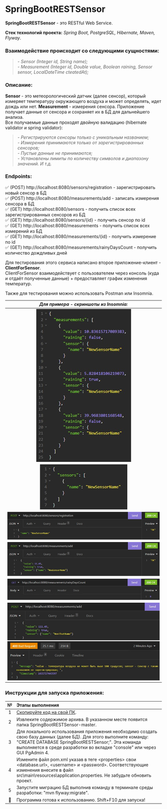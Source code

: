 # SpringBootRESTSensor

**SpringBootRESTSensor** - это RESTful Web Service.

**Cтек технологий проекта:** _Spring Boot, PostgreSQL, Hibernate, Maven, Flyway_.

### Взаимодействие происходит со следующими сущностями:
>*- Sensor (Integer id, String name);*  
*- Measurement (Integer id, Double value, Boolean raining, Sensor sensor, LocalDateTime cteatedAt);*   

### Описание:
**Sensor** - это метеорологический датчик (далее сенсор), который измеряет температуру окружающего воздуха и может определять, идет дождь или нет.
**Measurement** - измерения сенсора.   Приложение получает данные от сенсора и сохраняет их в БД для дальнейшего анализа.   
Все получаемые данные проходят двойную валидацию (hibernate validator и spring validator):   
>*- Регистрируются сенсоры только с уникальным названием;*  
*- Измерения принимаются только от зарегистрированных сенсоров;*   
*- Пустые данные не принимаются;*   
*- Установлены лимиты по количеству символов и диапазону значений. И т.д.*   

### Endpoints:
:white_check_mark: (POST) http://localhost:8080/sensors/registration - зарегистрировать новый сенсор в БД   
:white_check_mark: (POST) http://localhost:8080/measurements/add - записать измерения сенсора в БД    
:white_check_mark: (GET) http://localhost:8080/sensors - получить список всех зарегистрированных сенсоров из БД   
:white_check_mark: (GET) http://localhost:8080/sensors/{id} - получить сенсор по id   
:white_check_mark: (GET) http://localhost:8080/measurements - получить список всех измерений из БД   
:white_check_mark: (GET) http://localhost:8080/measurements/{id} - получить измерение по id   
:white_check_mark: (GET) http://localhost:8080/measurements/rainyDaysCount - получить количество дождливых дней   

Для тестирования этого сервиса написано второе приложение-клиент - __ClientForSensor__.   
ClientForSensor взаимодействует с пользователем через консоль (куда и отдаёт полученные данные) + предоставляет график изменения температур.   

Также для тестирования можно использовать Postman или Insomnia.

|                 ***Для примера - скриншоты из Insomnia:***                 |
|:--------------------------------------------------------------------------:|
|                    ![](src/main/resources/static/1.jpg)                    |
|                    ![](src/main/resources/static/2.jpg)                    | 
|                    ![](src/main/resources/static/3.jpg)                    |
|                    ![](src/main/resources/static/4.jpg)                    |
|                    ![](src/main/resources/static/5.jpg)                    |
| ![](src/main/resources/static/6.jpg) <br/> ![](src/main/resources/static/7.jpg) |

### Инструкции для запуска приложения:

|             №             | Этапы выполнения                                                                                                                                                                                                                                       |
|:-------------------------:|:-------------------------------------------------------------------------------------------------------------------------------------------------------------------------------------------------------------------------------------------------------|
|             1             | [Скопируйте код на свой ПК](https://github.com/itbatia/SpringBootRESTSensor/archive/refs/heads/master.zip).                                                                                                                                            |
|             2             | Извлеките содержимое архива. В указанном месте появится папка SpringBootRESTSensor-master.                                                                                                                                                             |
|             3             | Для локального использования приложения необходимо создать свою базу данных (далее БД). Для этого выполните команду: "CREATE DATABASE SpringBootRESTSensor;". Эта команда выполняется в среде разработки во вкладке "console" или через GUI PgAdmin 4. |
|             4             | Измените файл pom.xml указав в теге <<properties>properties> свои <database.url>, <username<username>> и <password<password>>.     Соответствующие изменения внесите в файл src\main\resources\application.properties. Не забудьте обновить проект.    |
|             5             | Запустите миграцию БД выполнив команду в терминале среды разработки: "mvn flyway:migrate".                                                                                                                                                             |
| :triangular_flag_on_post: | Программа готова к использованию. Shift+F10 для запуска!                                                                                                                                                                                               |
